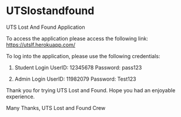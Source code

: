 # UTSlostandfound
UTS Lost And Found Application

To access the application please access the following link: https://utslf.herokuapp.com/

To log into the application, please use the following credentials: 

1) Student Login 
UserID: 12345678 
Password: pass123 

2) Admin Login 
UserID: 11982079 
Password: Test123


Thank you for trying UTS Lost and Found. Hope you had an enjoyable experience. 

Many Thanks,
UTS Lost and Found Crew
